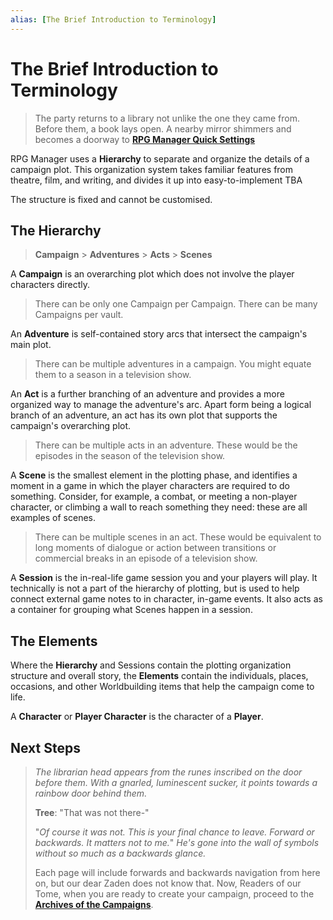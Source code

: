 ```yaml
---
alias: [The Brief Introduction to Terminology]
---
```


# The Brief Introduction to Terminology

> The party returns to a library not unlike the one they came from. Before them, a book lays open. A nearby mirror shimmers and becomes a doorway to [**RPG Manager Quick Settings**](RPG-Manager-Quick-Settings.md)

RPG Manager uses a **Hierarchy** to separate and organize the details of a campaign plot. This organization system takes familiar features from theatre, film, and writing, and divides it up into easy-to-implement TBA

The structure is fixed and cannot be customised.

## The Hierarchy

> **Campaign** > **Adventures** > **Acts** > **Scenes**

A **Campaign** is an overarching plot which does not involve the player characters directly.

> There can be only one Campaign per Campaign. There can be many Campaigns per vault.

An **Adventure** is self-contained story arcs that intersect the campaign's main plot.

>There can be multiple adventures in a campaign. You might equate them to a season in a television show.

An **Act** is a further branching of an adventure and provides a more organized way to manage the adventure's arc. Apart form being a logical branch of an adventure, an act has its own plot that supports the campaign's overarching plot.

> There can be multiple acts in an adventure. These would be the episodes in the season of the television show.

A **Scene** is the smallest element in the plotting phase, and identifies a moment in a game in which the player characters are required to do something. Consider, for example, a combat, or meeting a non-player character, or climbing a wall to reach something they need: these are all examples of scenes.

> There can be multiple scenes in an act. These would be equivalent to long moments of dialogue or action between transitions or commercial breaks in an episode of a television show.

A **Session** is the in-real-life game session you and your players will play. It technically is not a part of the hierarchy of plotting, but is used to help connect external game notes to in character, in-game events. It also acts as a container for grouping what Scenes happen in a session.

## The Elements

Where the **Hierarchy** and Sessions contain the plotting organization structure and overall story, the **Elements** contain the individuals, places, occasions, and other Worldbuilding items that help the campaign come to life.

A **Character** or **Player Character** is the character of a **Player**.

## Next Steps

> *The librarian head appears from the runes inscribed on the door before them. With a gnarled, luminescent sucker, it points towards a rainbow door behind them.*
>
> **Tree**: "That was not there-"
>
>"*Of course it was not. This is your final chance to leave. Forward or backwards. It matters not to me.*" *He's gone into the wall of symbols without so much as a backwards glance.*
>
> Each page will include forwards and backwards navigation from here on, but our dear Zaden does not know that. Now, Readers of our Tome, when you are ready to create your campaign, proceed to the [**Archives of the Campaigns**](../Building_the_Campaign/Archives-of-the-Hierarchy.md).
